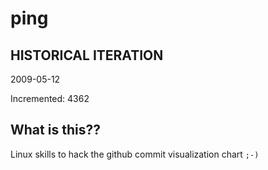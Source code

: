 # ping

## HISTORICAL ITERATION
2009-05-12

Incremented: 4362

## What is this?? 
Linux skills to hack the github commit visualization chart `;-)`
